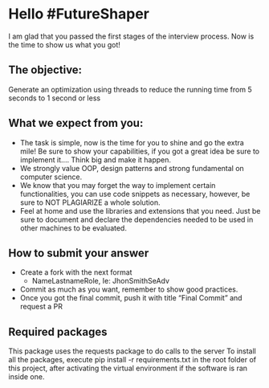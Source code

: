 
# Hello #FutureShaper
I am glad that you passed the first stages of the interview process. Now is the time to show us what you got! 

## The objective: 
Generate an optimization using threads to reduce the running time from 5 seconds to 1 second or less


## What we expect from you:
-	The task is simple, now is the time for you to shine and go the extra mile! Be sure to show your capabilities, if you got a great idea be sure to implement it…. Think big and make it happen. 
-	We strongly value OOP, design patterns and strong fundamental on computer science. 
-	We know that you may forget the way to implement certain functionalities, you can use code snippets as necessary, however, be sure to NOT PLAGIARIZE a whole solution. 
-	Feel at home and use the libraries and extensions that you need. Just be sure to document and declare the dependencies needed to be used in other machines to be evaluated. 

## How to submit your answer
- Create a fork with the next format
  -	NameLastnameRole, Ie: JhonSmithSeAdv 
-	Commit as much as you want, remember to show good practices. 
-	Once you got the final commit, push it with title “Final Commit” and request a PR

## Required packages
This package uses the requests package to do calls to the server
To install all the packages, execute pip install -r requirements.txt in the root folder of this project, after activating the virtual environment if the software is ran inside one.
